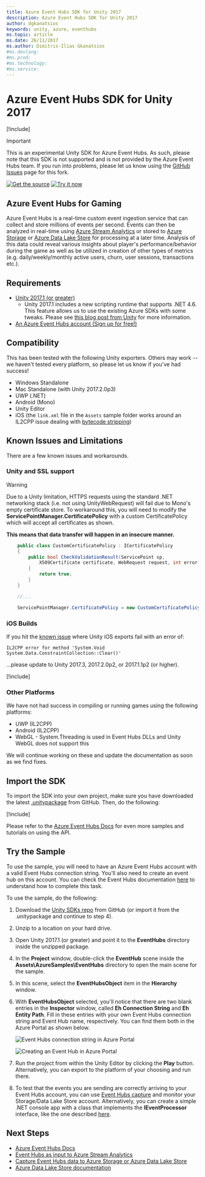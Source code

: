 ```yaml
---
title: Azure Event Hubs SDK for Unity 2017
description: Azure Event Hubs SDK for Unity 2017
author: dgkanatsios
keywords: unity, azure, eventhubs
ms.topic: article
ms.date: 26/11/2017
ms.author: Dimitris-Ilias Gkanatsios
#ms.devlang: 
#ms.prod:
#ms.technology:
#ms.service:
---
```

# Azure Event Hubs SDK for Unity 2017

[!include[](../../includes/header.md)]

> [!IMPORTANT]
> This is an experimental Unity SDK for Azure Event Hubs.  As such, please note that this SDK is not supported and is not provided by the Azure Event Hubs team.  If you run into problems, please let us know using the [GitHub Issues](https://aka.ms/azsdks-unity/issues) page for this fork.

[![Get the source](../../media/buttons/source2.png)](https://github.com/Azure/azure-event-hubs-dotnet)
[![Try it now](../../media/buttons/try2.png)](https://github.com/BrianPeek/AzureSDKs-Unity/raw/master/2017.x/UnityPackages/azure-event-hubs-1.0.3.unitypackage)

## Azure Event Hubs for Gaming

Azure Event Hubs is a real-time custom event ingestion service that can collect and store millions of events per second. Events can then be analyzed in real-time using [Azure Stream Analytics](https://azure.microsoft.com/en-us/services/stream-analytics/) or stored to [Azure Storage](https://azure.microsoft.com/en-us/services/storage/) or [Azure Data Lake Store](https://azure.microsoft.com/en-us/services/data-lake-store/) for processing at a later time. Analysis of this data could reveal various insights about player's performance/behavior during the game as well as be utilized in creation of other types of metrics (e.g. daily/weekly/monthly active users, churn, user sessions, transactions etc.).

## Requirements

* [Unity 2017.1 (or greater)](https://unity3d.com/)
  * Unity 2017.1 includes a new scripting runtime that supports .NET 4.6.  This feature allows us to use the existing Azure SDKs with some tweaks.  Please see [this blog post from Unity](https://blogs.unity3d.com/2017/07/11/introducing-unity-2017/) for more information.
* [An Azure Event Hubs account (Sign up for free!)](https://aka.ms/azfreegamedev)

## Compatibility

This has been tested with the following Unity exporters.  Others may work -- we haven't tested every platform, so please let us know if you've had success!

* Windows Standalone
* Mac Standalone (with Unity 2017.2.0p3)
* UWP (.NET)
* Android (Mono)
* Unity Editor
* iOS (the `link.xml` file in the `Assets` sample folder works around an IL2CPP issue dealing with [bytecode stripping](https://docs.unity3d.com/Manual/IL2CPP-BytecodeStripping.html))

## Known Issues and Limitations

There are a few known issues and workarounds.

### Unity and SSL support

> [!WARNING]
> Due to a Unity limitation, HTTPS requests using the standard .NET networking stack (i.e. not using UnityWebRequest) will fail due to Mono's empty certificate store. To workaround this, you will need to modify the **ServicePointManager.CertificatePolicy** with a custom CertificatePolicy which will accept all certificates as shown.
>
>**This means that data transfer will happen in an insecure manner.**

```csharp
    public class CustomCertificatePolicy : ICertificatePolicy
    {
        public bool CheckValidationResult(ServicePoint sp,
            X509Certificate certificate, WebRequest request, int error)
        {
            return true;
        }
    }

    //...

    ServicePointManager.CertificatePolicy = new CustomCertificatePolicy();
```

### iOS Builds

If you hit the [known issue](https://issuetracker.unity3d.com/issues/ios-il2cpp-il2cpp-error-for-method-system-dot-void-system-dot-data-dot-constraintcollection-clear-crashes-whiled-building-for-ios) where Unity iOS exports fail with an error of:

```text
IL2CPP error for method 'System.Void System.Data.ConstraintCollection::Clear()'
```

...please update to Unity 2017.3, 2017.2.0p2, or 2017.1.1p2 (or higher).

[!include[](include/uwp-known-issues.md)]

### Other Platforms

We have not had success in compiling or running games using the following platforms:

* UWP (IL2CPP)
* Android (IL2CPP)
* WebGL - System.Threading is used in Event Hubs DLLs and Unity WebGL does not support this

We will continue working on these and update the documentation as soon as we find fixes.

## Import the SDK

To import the SDK into your own project, make sure you have downloaded the latest [.unitypackage](https://aka.ms/azeventhubs-unitysdk) from GitHub.  Then, do the following:

[!include[](include/unity-import-2017.md)]

Please refer to the [Azure Event Hubs Docs](https://docs.microsoft.com/en-us/azure/event-hubs/) for even more samples and tutorials on using the API.

## Try the Sample

To use the sample, you will need to have an Azure Event Hubs account with a valid Event Hubs connection string. You'll also need to create an event hub on this account. You can check the Event Hubs documentation [here](https://docs.microsoft.com/en-us/azure/event-hubs/event-hubs-create) to understand how to complete this task.

To use the sample, do the following:

1. Download the [Unity SDKs repo](https://aka.ms/azsdks-unity) from GitHub (or import it from the .unitypackage and continue to step 4).

1. Unzip to a location on your hard drive.

1. Open Unity 2017.1 (or greater) and point it to the **EventHubs** directory inside the unzipped package.

1. In the **Project** window, double-click the **EventHub** scene inside the **Assets\AzureSamples\EventHubs** directory to open the main scene for the sample.

1. In this scene, select the **EventHubsObject** item in the **Hierarchy** window.

1. With **EventHubsObject** selected, you'll notice that there are two blank entries in the **Inspector** window, called **Eh Connection String** and **Eh Entity Path**. Fill in these entries with your own Event Hubs connection string and Event Hub name, respectively. You can find them both in the Azure Portal as shown below.

   ![Event Hubs connection string in Azure Portal](../media/event-hubs-connectionstring.png)

   ![Creating an Event Hub in Azure Portal](../media/event-hubs-name.png)

1. Run the project from within the Unity Editor by clicking the **Play** button.  Alternatively, you can export to the platform of your choosing and run there.

1. To test that the events you are sending are correctly arriving to your Event Hubs account, you can use [Event Hubs capture](https://docs.microsoft.com/en-us/azure/event-hubs/event-hubs-capture-enable-through-portal) and monitor your Storage/Data Lake Store account. Alternatively, you can create a simple .NET console app with a class that implements the **IEventProcessor** interface, like the one described [here](https://docs.microsoft.com/en-us/azure/event-hubs/event-hubs-dotnet-standard-getstarted-receive-eph).

## Next Steps

* [Azure Event Hubs Docs](https://docs.microsoft.com/en-us/azure/event-hubs/)
* [Event Hubs as input to Azure Stream Analytics](https://docs.microsoft.com/en-us/azure/stream-analytics/stream-analytics-define-inputs)
* [Capture Event Hubs data to Azure Storage or Azure Data Lake Store](https://docs.microsoft.com/en-us/azure/event-hubs/event-hubs-capture-enable-through-portal)
* [Azure Data Lake Store documentation](https://docs.microsoft.com/en-us/azure/data-lake-store/)
